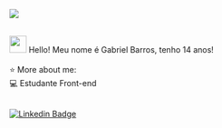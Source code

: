 <p>
  <a href="https://github.com/anuraghazra/github-readme-stats">
    <img
      align="center"
      src="https://github-readme-stats.vercel.app/api/top-langs/?username=gabriel4g&count_private=true&layout=compact&theme=dark&custom_title=Linguagens%20Mais%20Usadas"
    />
  </a>
</p>
<br>
<img src="https://media.giphy.com/media/hvRJCLFzcasrR4ia7z/giphy.gif" width="30px"> Hello! Meu nome é Gabriel Barros, tenho 14 anos! <br> <br>
⭐ More about me: <br>
💻 Estudante Front-end <br> <br>

[![Linkedin Badge](https://img.shields.io/badge/-Instagram-purple?style=flat-square&logo=Instagram&logoColor=white&link=https://www.instagram.com/gabrielbarrozs/)](https://www.instagram.com/gabrielbarrozs/)


